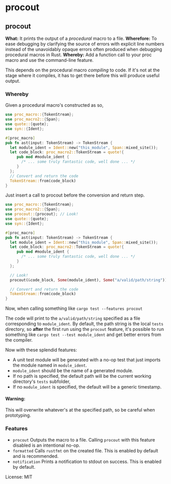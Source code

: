# procout

## procout
__What:__ It prints the output of a _procedural_ macro to a file.
__Wherefore:__ To ease debugging by clarifying the source  of errors with explicit line numbers instead of the unavoidably opaque errors often produced when debugging
procedural macros in Rust.
__Whereby:__ Add a function call to your proc macro and use the command-line feature.

This depends on the procedural macro _compiling_ to code. If it's not at the stage where it compiles,
it has to get there before this will produce useful output.

### Whereby
Given a procedural macro's constructed as so,

```rust
use proc_macro::{TokenStream};
use proc_macro2::{Span};
use quote::{quote};
use syn::{Ident};

#[proc_macro]
pub fn ast(input: TokenStream) -> TokenStream {
  let module_ident = Ident::new("this_module", Span::mixed_site());
  let code_block: proc_macro2::TokenStream = quote!{
     pub mod #module_ident {
       /* ... some truly fantastic code, well done ... */
     }
  };
  // Convert and return the code
  TokenStream::from(code_block)
}
```
Just insert a call to procout before the conversion and return step.

```rust
use proc_macro::{TokenStream};
use proc_macro2::{Span};
use procout::{procout}; // Look!
use quote::{quote};
use syn::{Ident};

#[proc_macro]
pub fn ast(input: TokenStream) -> TokenStream {
  let module_ident = Ident::new("this_module", Span::mixed_site());
  let code_block: proc_macro2::TokenStream = quote!{
     pub mod #module_ident {
       /* ... some truly fantastic code, well done ... */
     }
  };

  // Look!
  procout(&code_block, Some(module_ident), Some("a/valid/path/string"));

  // Convert and return the code
  TokenStream::from(code_block)
}
```

Now, when calling something like `cargo test --features procout`

The code will print to the `a/valid/path/string` specified as a file corresponding to `module_ident`.
By default, the path string is the local `tests` directory, so __after__ the first run using the `procout`
feature, it's possible to run something like `cargo test --test module_ident` and get better errors
from the compiler.

Now with these splendid features:
- A unit test module will be generated with a no-op test that just imports the module named in `module_ident`.
- `module_ident` should be the name of a generated module.
- If no path is specified, the default path will be the current working directory's `tests` subfolder,
- If no `module_ident` is specified, the default will be a generic timestamp.

#### Warning:
This will overwrite whatever's at the specified path, so be careful when prototyping.

### Features
- `procout` Outputs the macro to a file. Calling `procout` with this feature disabled is an intentional no-op.
- `formatted` Calls `rustfmt` on the created file. This is enabled by default and is recommended.
- `notification` Prints a notification to stdout on success. This is enabled by default.

License: MIT
